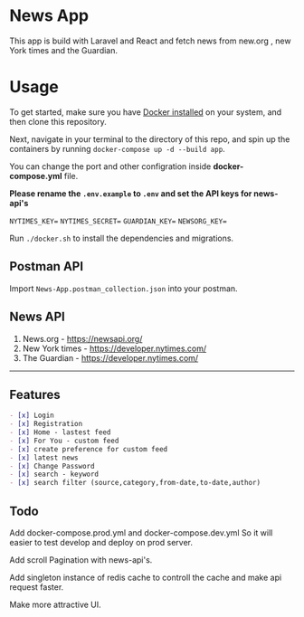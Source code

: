 # News App


This app is build with Laravel and React and fetch news from new.org , new York times and the Guardian. 


# Usage

To get started, make sure you have [Docker installed](https://docs.docker.com/docker-for-mac/install/) on your system, and then clone this repository.

Next, navigate in your terminal to the directory of this repo, and spin up the containers by running `docker-compose up -d --build app`.


You can change the port and other configration inside **docker-compose.yml** file.

**Please rename the `.env.example` to `.env` and set the API keys for news-api's**

`NYTIMES_KEY=`
`NYTIMES_SECRET=`
`GUARDIAN_KEY=`
`NEWSORG_KEY=`

Run `./docker.sh` to install the dependencies and migrations.



## Postman API
Import `News-App.postman_collection.json` into your postman.

## News API

 1. News.org - https://newsapi.org/
 2. New York times - https://developer.nytimes.com/
 3. The Guardian - https://developer.nytimes.com/



 ****




## Features

```markdown
- [x] Login
- [x] Registration
- [x] Home - lastest feed
- [x] For You - custom feed
- [x] create preference for custom feed
- [x] latest news
- [x] Change Password
- [x] search - keyword
- [x] search filter (source,category,from-date,to-date,author)
```

## Todo
Add docker-compose.prod.yml and  docker-compose.dev.yml So it will easier to test develop and deploy on prod server.

Add scroll Pagination with news-api's.

Add singleton instance of redis cache to controll the cache and make api request faster.

Make more attractive UI.
